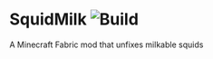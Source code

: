 # SquidMilk ![Build](https://github.com/DeflatedPickle/SquidMilk/actions/workflows/gradle-build.yml/badge.svg)
A Minecraft Fabric mod that unfixes milkable squids
